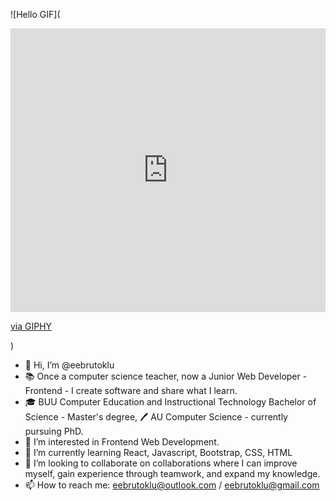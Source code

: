 ![Hello GIF](<div style="width:100%;height:0;padding-bottom:90%;position:relative;"><iframe src="https://giphy.com/embed/YrZECW1GgBkqat6F0B" width="100%" height="100%" style="position:absolute" frameBorder="0" class="giphy-embed" allowFullScreen></iframe></div><p><a href="https://giphy.com/gifs/molangofficialpage-happy-hello-molang-YrZECW1GgBkqat6F0B">via GIPHY</a></p>)
- 👋 Hi, I’m @eebrutoklu
- 📚 Once a computer science teacher, now a Junior Web Developer - Frontend - I create software and share what I learn.
- 🎓 BUU Computer Education and Instructional Technology Bachelor of Science - Master's degree, 🖊️ AU Computer Science - currently pursuing PhD.
- 👀 I’m interested in Frontend Web Development.
- 🌱 I’m currently learning React, Javascript, Bootstrap, CSS, HTML 
- 💞️ I’m looking to collaborate on collaborations where I can improve myself, gain experience through teamwork, and expand my knowledge.
- 📫 How to reach me: eebrutoklu@outlook.com / eebrutoklu@gmail.com

